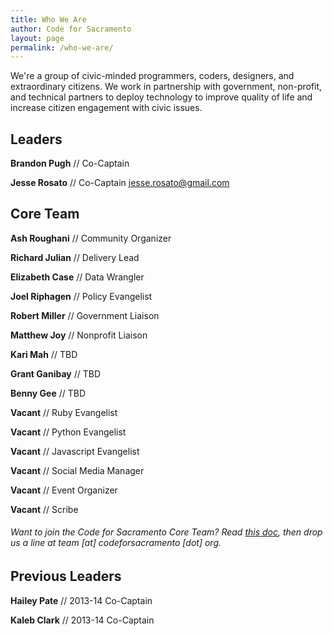 ```yaml
---
title: Who We Are
author: Code for Sacramento
layout: page
permalink: /who-we-are/
---
```

We're a group of civic-minded programmers, coders, designers, and extraordinary citizens. We work in partnership with government, non-profit, and technical partners to deploy technology to improve quality of life and increase citizen engagement with civic issues.

## Leaders

**Brandon Pugh** // Co-Captain

**Jesse Rosato** // Co-Captain jesse.rosato@gmail.com

## Core Team

**Ash Roughani** // Community Organizer

**Richard Julian** // Delivery Lead

**Elizabeth Case** // Data Wrangler

**Joel Riphagen** // Policy Evangelist

**Robert Miller** // Government Liaison

**Matthew Joy** // Nonprofit Liaison

**Kari Mah** // TBD

**Grant Ganibay** // TBD

**Benny Gee** // TBD

**Vacant** // Ruby Evangelist

**Vacant** // Python Evangelist

**Vacant** // Javascript Evangelist

**Vacant** // Social Media Manager

**Vacant** // Event Organizer

**Vacant** // Scribe

###### *Want to join the Code for Sacramento Core Team? Read <a href="https://docs.google.com/document/d/1oEB1CuzCHldxP_bzcvmcrmK0yAE1BzV2AGhtwtYKZVY/edit?usp=sharing" target="_blank">this doc</a>, then drop us a line at team [at] codeforsacramento [dot] org*.

## Previous Leaders

**Hailey Pate** // 2013-14 Co-Captain

**Kaleb Clark** // 2013-14 Co-Captain
